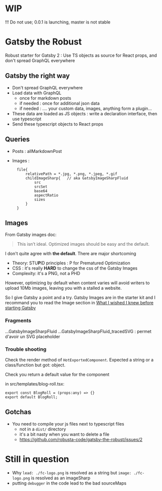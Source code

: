 # WIP

!!! Do not use; 0.0.1 is launching, master is not stable

# Gatsby the Robust

Robust starter for Gatsby 2 : Use TS objects as source for React props, and don't spread GraphQL everywhere

## Gatsby the right way

- Don't spread GraphQL everywhere
- Load data with GraphQL
  - once for markdown posts
  - if needed : once for additional json data
  - if needed : .... your custom data, images, anything form a plugin...
- These data are loaded as JS objects : write a declaration interface, then use typescript
- Send these typescript objects to React props

## Queries

- Posts : allMarkdownPost
- Images :

        file{
            relativePath = *.jpg, *.png, *.jpeg, *.gif
            childImageSharp{   // aka GatsbyImageSharpFluid
                src
                srcSet
                base64
                aspectRatio
                sizes
            }
        }

<!-- a voir comment l'utiliser
allFile(filter: extension :regex ="/(jpg|jpeg|)/"){
    relativeDirectory = "/components/images"
}
-->

## Images

From Gatsby images doc:

> This isn’t ideal. Optimized images should be easy and the default.

I don't quite agree with **the default**. There are major shortcoming

- Theory: STU**P**ID principles : P for Prematured Optimization
- CSS : it's really **HARD** to change the css of the Gatsby Images
- Complexity: it's a PNG, not a PHD

However, optimizing by default when content varies will avoid writers to upload 10Mb images,
leaving you with a stalled a website.

So I give Gatsby a point and a try. Gatsby Images are in the starter kit and I recommand you to read the
Image section in [What I wished I knew before starting Gatsby]()

### Fragments

...GatsbyImageSharpFluid
...GatsbyImageSharpFluid_tracedSVG : permet d'avoir un SVG placeholder

### Trouble shooting

Check the render method of `HotExportedComponent`. Expected a string or a class/function but got: object.

Check you return a default value for the component

in src/templates/blog-roll.tsx:

    export const BlogRoll = (props:any) => {}
    export default BlogRoll;

## Gotchas

- You need to compile your js files next to typescript files
  - not in a `dist/` directory
  - it's a bit nasty when you want to delete a file
  - https://github.com/robusta-code/gatsby-the-robust/issues/2

# Still in question

- Why `lead: ./fc-logo.png` is resolved as a string but `image: ./fc-logo.png`
  is resolved as an imageSharp
- putting `debugger` in the code lead to the bad sourceMaps
